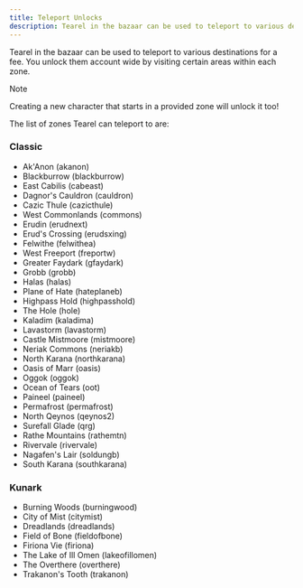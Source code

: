 ```yaml
---
title: Teleport Unlocks
description: Tearel in the bazaar can be used to teleport to various destinations for a fee. This page lists all locations unlockable.
---
```


Tearel in the bazaar can be used to teleport to various destinations for a fee. You unlock them account wide by visiting certain areas within each zone.
<!--more-->

> [!note]
> Creating a new character that starts in a provided zone will unlock it too!

The list of zones Tearel can teleport to are:

### Classic

* Ak'Anon (akanon)
* Blackburrow (blackburrow)
* East Cabilis (cabeast)
* Dagnor's Cauldron (cauldron)
* Cazic Thule (cazicthule)
* West Commonlands (commons)
* Erudin (erudnext)
* Erud's Crossing (erudsxing)
* Felwithe (felwithea)
* West Freeport (freportw)
* Greater Faydark (gfaydark)
* Grobb (grobb)
* Halas (halas)
* Plane of Hate (hateplaneb)
* Highpass Hold (highpasshold)
* The Hole (hole)
* Kaladim (kaladima)
* Lavastorm (lavastorm)
* Castle Mistmoore (mistmoore)
* Neriak Commons (neriakb)
* North Karana (northkarana)
* Oasis of Marr (oasis)
* Oggok (oggok)
* Ocean of Tears (oot)
* Paineel (paineel)
* Permafrost (permafrost)
* North Qeynos (qeynos2)
* Surefall Glade (qrg)
* Rathe Mountains (rathemtn)
* Rivervale (rivervale)
* Nagafen's Lair (soldungb)
* South Karana (southkarana)

### Kunark

* Burning Woods (burningwood)
* City of Mist (citymist)
* Dreadlands (dreadlands)
* Field of Bone (fieldofbone)
* Firiona Vie (firiona)
* The Lake of Ill Omen (lakeofillomen)
* The Overthere (overthere)
* Trakanon's Tooth (trakanon)
